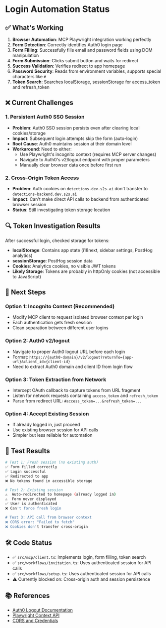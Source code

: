 # Login Automation Status

## ✅ What's Working

1. **Browser Automation**: MCP Playwright integration working perfectly
2. **Form Detection**: Correctly identifies Auth0 login page
3. **Form Filling**: Successfully fills email and password fields using DOM manipulation
4. **Form Submission**: Clicks submit button and waits for redirect
5. **Success Validation**: Verifies redirect to app homepage
6. **Password Security**: Reads from environment variables, supports special characters like `#`
7. **Token Search**: Searches localStorage, sessionStorage for access_token and refresh_token

## ❌ Current Challenges

### 1. **Persistent Auth0 SSO Session**
- **Problem**: Auth0 SSO session persists even after clearing local cookies/storage
- **Impact**: Subsequent login attempts skip the form (auto-login)
- **Root Cause**: Auth0 maintains session at their domain level
- **Workaround**: Need to either:
  - Use Playwright's incognito context (requires MCP server changes)
  - Navigate to Auth0's v2/logout endpoint with proper parameters
  - Manually clear browser data once before first run

### 2. **Cross-Origin Token Access**
- **Problem**: Auth cookies on `detections.dev.s2s.ai` don't transfer to `detections-backend.dev.s2s.ai`
- **Impact**: Can't make direct API calls to backend from authenticated browser session
- **Status**: Still investigating token storage location

## 🔍 Token Investigation Results

After successful login, checked storage for tokens:
- **localStorage**: Contains app state (i18next, sidebar settings, PostHog analytics)
- **sessionStorage**: PostHog session data
- **Cookies**: Analytics cookies, no visible JWT tokens
- **Likely Storage**: Tokens are probably in httpOnly cookies (not accessible to JavaScript)

## 🎯 Next Steps

### Option 1: Incognito Context (Recommended)
- Modify MCP client to request isolated browser context per login
- Each authentication gets fresh session
- Clean separation between different user logins

### Option 2: Auth0 v2/logout
- Navigate to proper Auth0 logout URL before each login
- Format: `https://{auth0-domain}/v2/logout?returnTo={app-url}&client_id={client-id}`
- Need to extract Auth0 domain and client ID from login flow

### Option 3: Token Extraction from Network
- Intercept OAuth callback to capture tokens from URL fragment
- Listen for network requests containing `access_token` and `refresh_token`
- Parse from redirect URL: `#access_token=...&refresh_token=...`

### Option 4: Accept Existing Session
- If already logged in, just proceed
- Use existing browser session for API calls
- Simpler but less reliable for automation

## 📝 Test Results

```bash
# Test 1: Fresh session (no existing auth)
✅ Form filled correctly
✅ Login successful
✅ Redirected to app
❌ No tokens found in accessible storage

# Test 2: Existing session
⚠️  Auto-redirected to homepage (already logged in)
⚠️  Form never displayed
✅ User is authenticated
❌ Can't force fresh login

# Test 3: API call from browser context
❌ CORS error: "Failed to fetch"
❌ Cookies don't transfer cross-origin
```

## 🛠️ Code Status

- ✅ `src/mcp/client.ts`: Implements login, form filling, token search
- ✅ `src/workflows/invitation.ts`: Uses authenticated session for API calls
- ✅ `src/workflows/setup.ts`: Uses authenticated session for API calls
- ⚠️  Currently blocked on: Cross-origin auth and session persistence

## 📚 References

- [Auth0 Logout Documentation](https://auth0.com/docs/logout)
- [Playwright Context API](https://playwright.dev/docs/api/class-browsercontext)
- [CORS and Credentials](https://developer.mozilla.org/en-US/docs/Web/HTTP/CORS#credentials)

